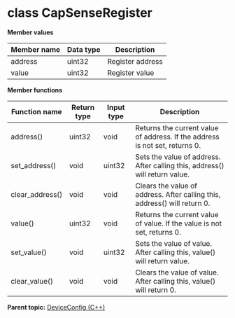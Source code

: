# class CapSenseRegister

 **Member values** 

|Member name|Data type|Description|
|-----------|---------|-----------|
|address|uint32|Register address|
|value|uint32|Register value|

 **Member functions** 

|Function name|Return type|Input type|Description|
|-------------|-----------|----------|-----------|
|address\(\)|uint32|void|Returns the current value of address. If the address is not set, returns 0.|
|set\_address\(\)|void|uint32|Sets the value of address. After calling this, address\(\) will return value.|
|clear\_address\(\)|void|void|Clears the value of address. After calling this, address\(\) will return 0.|
|value\(\)|uint32|void|Returns the current value of value. If the value is not set, returns 0.|
|set\_value\(\)|void|uint32|Sets the value of value. After calling this, value\(\) will return value.|
|clear\_value\(\)|void|void|Clears the value of value. After calling this, value\(\) will return 0.|

**Parent topic:** [DeviceConfig \(C++\)](../../summary_pages/DeviceConfig.md)

